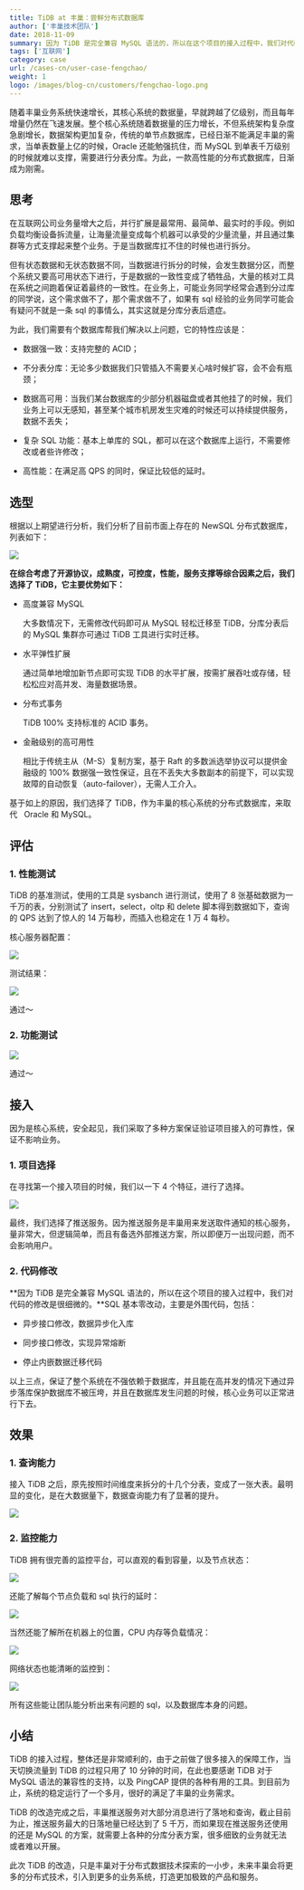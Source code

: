 ```yaml
---
title: TiDB at 丰巢：尝鲜分布式数据库
author: ['丰巢技术团队']
date: 2018-11-09
summary: 因为 TiDB 是完全兼容 MySQL 语法的，所以在这个项目的接入过程中，我们对代码的修改是很细微的。
tags: ['互联网']
category: case
url: /cases-cn/user-case-fengchao/
weight: 1
logo: /images/blog-cn/customers/fengchao-logo.png
---
```



随着丰巢业务系统快速增长，其核心系统的数据量，早就跨越了亿级别，而且每年增量仍然在飞速发展。整个核心系统随着数据量的压力增长，不但系统架构复杂度急剧增长，数据架构更加复杂，传统的单节点数据库，已经日渐不能满足丰巢的需求，当单表数量上亿的时候，Oracle 还能勉强抗住，而 MySQL 到单表千万级别的时候就难以支撑，需要进行分表分库。为此，一款高性能的分布式数据库，日渐成为刚需。

## 思考

在互联网公司业务量增大之后，并行扩展是最常用、最简单、最实时的手段。例如负载均衡设备拆流量，让海量流量变成每个机器可以承受的少量流量，并且通过集群等方式支撑起来整个业务。于是当数据库扛不住的时候也进行拆分。

但有状态数据和无状态数据不同，当数据进行拆分的时候，会发生数据分区，而整个系统又要高可用状态下进行，于是数据的一致性变成了牺牲品，大量的核对工具在系统之间跑着保证着最终的一致性。在业务上，可能业务同学经常会遇到分过库的同学说，这个需求做不了，那个需求做不了，如果有 sql 经验的业务同学可能会有疑问不就是一条 sql 的事情么，其实这就是分库分表后遗症。

为此，我们需要有个数据库帮我们解决以上问题，它的特性应该是：

* 数据强一致：支持完整的 ACID；

* 不分表分库：无论多少数据我们只管插入不需要关心啥时候扩容，会不会有瓶颈；

* 数据高可用：当我们某台数据库的少部分机器磁盘或者其他挂了的时候，我们业务上可以无感知，甚至某个城市机房发生灾难的时候还可以持续提供服务，数据不丢失；

* 复杂 SQL 功能：基本上单库的 SQL，都可以在这个数据库上运行，不需要修改或者些许修改；

* 高性能：在满足高 QPS 的同时，保证比较低的延时。

## 选型

根据以上期望进行分析，我们分析了目前市面上存在的 NewSQL 分布式数据库，列表如下： 

![](https://upload-images.jianshu.io/upload_images/542677-deab1ced8fa5782c.jpg?imageMogr2/auto-orient/strip%7CimageView2/2/w/1240)


**在综合考虑了开源协议，成熟度，可控度，性能，服务支撑等综合因素之后，我们选择了 TiDB，它主要优势如下：**

* 高度兼容 MySQL

  大多数情况下，无需修改代码即可从 MySQL 轻松迁移至 TiDB，分库分表后的 MySQL 集群亦可通过 TiDB 工具进行实时迁移。    

* 水平弹性扩展

  通过简单地增加新节点即可实现 TiDB 的水平扩展，按需扩展吞吐或存储，轻松松应对高并发、海量数据场景。

* 分布式事务 

  TiDB 100% 支持标准的 ACID 事务。

* 金融级别的高可用性

  相比于传统主从（M-S）复制方案，基于 Raft 的多数派选举协议可以提供金融级的 100% 数据强一致性保证，且在不丢失大多数副本的前提下，可以实现故障的自动恢复（auto-failover），无需人工介入。

基于如上的原因，我们选择了 TiDB，作为丰巢的核心系统的分布式数据库，来取代   Oracle 和 MySQL。

## 评估

### 1. 性能测试

TiDB 的基准测试，使用的工具是 sysbanch 进行测试，使用了 8 张基础数据为一千万的表，分别测试了 insert，select，oltp 和 delete 脚本得到数据如下，查询的 QPS 达到了惊人的 14 万每秒，而插入也稳定在 1 万 4 每秒。

核心服务器配置：

![](https://upload-images.jianshu.io/upload_images/542677-995e5b7f363a02df.jpg?imageMogr2/auto-orient/strip%7CimageView2/2/w/1240)

测试结果：

![](https://upload-images.jianshu.io/upload_images/542677-07def9ded73b6070.png?imageMogr2/auto-orient/strip%7CimageView2/2/w/1240)

通过～

### 2. 功能测试


![](https://upload-images.jianshu.io/upload_images/542677-f7ee13595c0635dd.jpg?imageMogr2/auto-orient/strip%7CimageView2/2/w/1240)


通过～

## 接入

因为是核心系统，安全起见，我们采取了多种方案保证验证项目接入的可靠性，保证不影响业务。

### 1. 项目选择

在寻找第一个接入项目的时候，我们以一下 4 个特征，进行了选择。 

![](https://upload-images.jianshu.io/upload_images/542677-1e6b3da457be7626.png?imageMogr2/auto-orient/strip%7CimageView2/2/w/1240)

最终，我们选择了推送服务。因为推送服务是丰巢用来发送取件通知的核心服务，量非常大，但逻辑简单，而且有备选外部推送方案，所以即便万一出现问题，而不会影响用户。

### 2. 代码修改

**因为 TiDB 是完全兼容 MySQL 语法的，所以在这个项目的接入过程中，我们对代码的修改是很细微的。**SQL 基本零改动，主要是外围代码，包括：

* 异步接口修改，数据异步化入库

* 同步接口修改，实现异常熔断

* 停止内嵌数据迁移代码

以上三点，保证了整个系统在不强依赖于数据库，并且能在高并发的情况下通过异步落库保护数据库不被压垮，并且在数据库发生问题的时候，核心业务可以正常进行下去。

## 效果

### 1. 查询能力

接入 TiDB 之后，原先按照时间维度来拆分的十几个分表，变成了一张大表。最明显的变化，是在大数据量下，数据查询能力有了显著的提升。 

![](https://upload-images.jianshu.io/upload_images/542677-eef2bf7900e8671d.jpg?imageMogr2/auto-orient/strip%7CimageView2/2/w/1240)

### 2. 监控能力

TiDB 拥有很完善的监控平台，可以直观的看到容量，以及节点状态：

![](https://upload-images.jianshu.io/upload_images/542677-9f06fd3b88effdc0.png?imageMogr2/auto-orient/strip%7CimageView2/2/w/1240)

还能了解每个节点负载和 sql 执行的延时：

![](https://upload-images.jianshu.io/upload_images/542677-4912a4c9f12da3a0.png?imageMogr2/auto-orient/strip%7CimageView2/2/w/1240)

当然还能了解所在机器上的位置，CPU 内存等负载情况：

![](https://upload-images.jianshu.io/upload_images/542677-21130af5ec82e33b.png?imageMogr2/auto-orient/strip%7CimageView2/2/w/1240)

网络状态也能清晰的监控到：

![](https://upload-images.jianshu.io/upload_images/542677-6de5bfaa854bf2f5.png?imageMogr2/auto-orient/strip%7CimageView2/2/w/1240)

所有这些能让团队能分析出来有问题的 sql，以及数据库本身的问题。

## 小结

TiDB 的接入过程，整体还是非常顺利的，由于之前做了很多接入的保障工作，当天切换流量到 TiDB 的过程只用了 10 分钟的时间，在此也要感谢 TiDB 对于 MySQL 语法的兼容性的支持，以及 PingCAP 提供的各种有用的工具。到目前为止，系统的稳定运行了一个多月，很好的满足了丰巢的业务需求。

TiDB 的改造完成之后，丰巢推送服务对大部分消息进行了落地和查询，截止目前为止，推送服务最大的日落地量已经达到了 5 千万，而如果现在推送服务还使用的还是 MySQL 的方案，就需要上各种的分库分表方案，很多细致的业务就无法或者难以开展。

此次 TiDB 的改造，只是丰巢对于分布式数据技术探索的一小步，未来丰巢会将更多的分布式技术，引入到更多的业务系统，打造更加极致的产品和服务。 